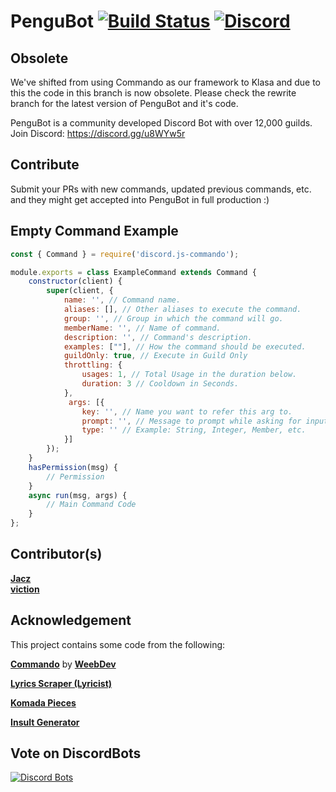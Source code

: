 # PenguBot [![Build Status](https://travis-ci.org/AdityaTD/PenguBot.svg?branch=master)](https://travis-ci.org/AdityaTD/PenguBot) [![Discord](https://discordapp.com/api/guilds/303195322514014210/embed.png)](https://discord.gg/u8WYw5r)

## Obsolete
We've shifted from using Commando as our framework to Klasa and due to this the code in this branch is now obsolete. Please check the rewrite branch for the latest version of PenguBot and it's code.

PenguBot is a community developed Discord Bot with over 12,000 guilds.
Join Discord: https://discord.gg/u8WYw5r

## Contribute
Submit your PRs with new commands, updated previous commands, etc. and they might get accepted into PenguBot in full production :)

## Empty Command Example
```js
const { Command } = require('discord.js-commando');

module.exports = class ExampleCommand extends Command {
    constructor(client) {
        super(client, {
            name: '', // Command name.
            aliases: [], // Other aliases to execute the command.
            group: '', // Group in which the command will go.
            memberName: '', // Name of command.
            description: '', // Command's description.
            examples: [""], // How the command should be executed.
            guildOnly: true, // Execute in Guild Only
            throttling: {
                usages: 1, // Total Usage in the duration below.
                duration: 3 // Cooldown in Seconds.
            },
             args: [{
                key: '', // Name you want to refer this arg to.
                prompt: '', // Message to prompt while asking for input.
                type: '' // Example: String, Integer, Member, etc.
            }]
        });
    }
    hasPermission(msg) {
        // Permission
    }
    async run(msg, args) {
        // Main Command Code
    }
};
```

## Contributor(s)
[**Jacz**](https://github.com/MrJacz)  
[**viction**](https://github.com/victionn)

## Acknowledgement
This project contains some code from the following:

[**Commando**](https://github.com/WeebDev/Commando) by [**WeebDev**](https://github.com/WeebDev)

[**Lyrics Scraper (Lyricist)**](https://github.com/scf4/lyricist)

[**Komada Pieces**](https://github.com/dirigeants/komada-pieces)

[**Insult Generator**](https://github.com/YorkAARGH)

## Vote on DiscordBots
[![Discord Bots](https://discordbots.org/api/widget/303181184718995457.svg)](https://discordbots.org/bot/303181184718995457/vote)
